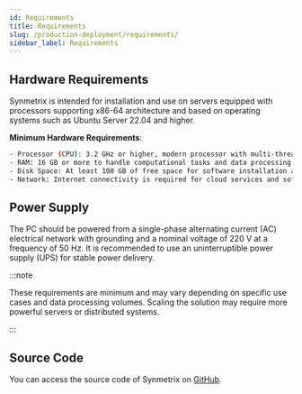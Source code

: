 ```yaml
---
id: Requirements
title: Requirements
slug: /production-deployment/requirements/
sidebar_label: Requirements
---
```


## Hardware Requirements

Synmetrix is intended for installation and use on servers equipped with processors supporting x86-64 architecture and based on operating systems such as Ubuntu Server 22.04 and higher.

**Minimum Hardware Requirements**:
```bash
- Processor (CPU): 3.2 GHz or higher, modern processor with multi-threading and virtualization support.
- RAM: 16 GB or more to handle computational tasks and data processing.
- Disk Space: At least 100 GB of free space for software installation and storing working data.
- Network: Internet connectivity is required for cloud services and software updates.
```

## Power Supply

The PC should be powered from a single-phase alternating current (AC) electrical network with grounding and a nominal voltage of 220 V at a frequency of 50 Hz. It is recommended to use an uninterruptible power supply (UPS) for stable power delivery.

:::note

 These requirements are minimum and may vary depending on specific use cases and data processing volumes. Scaling the solution may require more powerful servers or distributed systems.

:::

## Source Code
You can access the source code of Synmetrix on [GitHub](https://github.com/mlcraft-io/mlcraft).